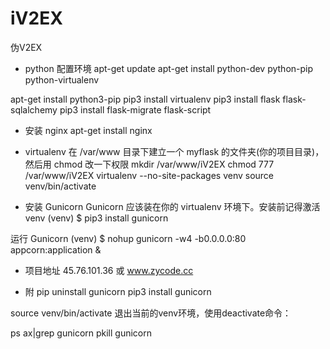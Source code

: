 # iV2EX
伪V2EX

- python 配置环境
apt-get update
apt-get install python-dev python-pip python-virtualenv

apt-get install python3-pip
pip3 install virtualenv
pip3 install flask flask-sqlalchemy
pip3 install flask-migrate flask-script

- 安装 nginx
apt-get install nginx

- virtualenv
在 /var/www 目录下建立一个 myflask 的文件夹(你的项目目录)，然后用 chmod 改一下权限
mkdir /var/www/iV2EX
chmod 777 /var/www/iV2EX
virtualenv --no-site-packages venv
source venv/bin/activate


- 安装 Gunicorn
Gunicorn 应该装在你的 virtualenv 环境下。安装前记得激活 venv
(venv) $ pip3 install gunicorn

运行 Gunicorn
(venv) $  nohup gunicorn -w4 -b0.0.0.0:80 appcorn:application &


- 项目地址
45.76.101.36
或 www.zycode.cc


- 附
pip uninstall gunicorn
pip3 install gunicorn

source venv/bin/activate
退出当前的venv环境，使用deactivate命令：

ps ax|grep gunicorn
pkill gunicorn